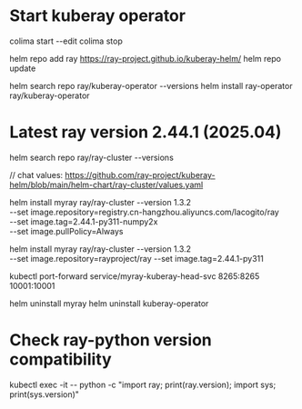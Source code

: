 # Start kuberay operator

colima start --edit
colima stop

helm repo add ray https://ray-project.github.io/kuberay-helm/
helm repo update

helm search repo ray/kuberay-operator --versions
helm install ray-operator ray/kuberay-operator

# Latest ray version 2.44.1 (2025.04)

helm search repo ray/ray-cluster --versions

// chat values: https://github.com/ray-project/kuberay-helm/blob/main/helm-chart/ray-cluster/values.yaml

helm install myray ray/ray-cluster --version 1.3.2 \
  --set image.repository=registry.cn-hangzhou.aliyuncs.com/lacogito/ray \
  --set image.tag=2.44.1-py311-numpy2x \
  --set image.pullPolicy=Always

helm install myray ray/ray-cluster --version 1.3.2 \
  --set image.repository=rayproject/ray
  --set image.tag=2.44.1-py311

kubectl port-forward service/myray-kuberay-head-svc 8265:8265 10001:10001

helm uninstall myray
helm uninstall kuberay-operator

# Check ray-python version compatibility

kubectl exec -it  <head-pod> -- python -c "import ray; print(ray.version); import sys; print(sys.version)"